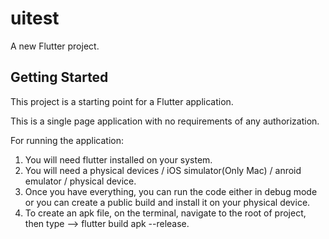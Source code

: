 # uitest

A new Flutter project.

## Getting Started

This project is a starting point for a Flutter application.

This is a single page application with no requirements of any authorization.

For running the application:

1. You will need flutter installed on your system.
2. You will need a physical devices / iOS simulator(Only Mac) / anroid emulator / physical device.
3. Once you have everything, you can run the code either in debug mode or you can create a public build and install it on your physical device.
4. To create an apk file, on the terminal, navigate to the root of project, then type --> flutter build apk --release.


